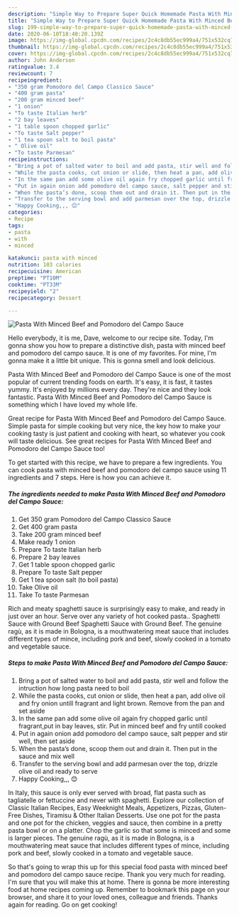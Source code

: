 ```yaml
---
description: "Simple Way to Prepare Super Quick Homemade Pasta With Minced Beef and Pomodoro del Campo Sauce"
title: "Simple Way to Prepare Super Quick Homemade Pasta With Minced Beef and Pomodoro del Campo Sauce"
slug: 199-simple-way-to-prepare-super-quick-homemade-pasta-with-minced-beef-and-pomodoro-del-campo-sauce
date: 2020-06-10T18:40:20.139Z
image: https://img-global.cpcdn.com/recipes/2c4c8db55ec999a4/751x532cq70/pasta-with-minced-beef-and-pomodoro-del-campo-sauce-recipe-main-photo.jpg
thumbnail: https://img-global.cpcdn.com/recipes/2c4c8db55ec999a4/751x532cq70/pasta-with-minced-beef-and-pomodoro-del-campo-sauce-recipe-main-photo.jpg
cover: https://img-global.cpcdn.com/recipes/2c4c8db55ec999a4/751x532cq70/pasta-with-minced-beef-and-pomodoro-del-campo-sauce-recipe-main-photo.jpg
author: John Anderson
ratingvalue: 3.4
reviewcount: 7
recipeingredient:
- "350 gram Pomodoro del Campo Classico Sauce"
- "400 gram pasta"
- "200 gram minced beef"
- "1 onion"
- "To taste Italian herb"
- "2 bay leaves"
- "1 table spoon chopped garlic"
- "To taste Salt pepper"
- "1 tea spoon salt to boil pasta"
- " Olive oil"
- "To taste Parmesan"
recipeinstructions:
- "Bring a pot of salted water to boil and add pasta, stir well and follow the intruction how long pasta need to boil"
- "While the pasta cooks, cut onion or slide, then heat a pan, add olive oil and fry onion untill fragrant and light brown. Remove from the pan and set aside"
- "In the same pan add some olive oil again fry chopped garlic until fragrant,put in bay leaves, stir. Put in minced beef and fry untill cooked"
- "Put in again onion add pomodoro del campo sauce, salt pepper and stir well, then set aside"
- "When the pasta’s done, scoop them out and drain it. Then put in the sauce and mix well"
- "Transfer to the serving bowl and add parmesan over the top, drizzle olive oil and ready to serve"
- "Happy Cooking,,, 😊"
categories:
- Recipe
tags:
- pasta
- with
- minced

katakunci: pasta with minced 
nutrition: 103 calories
recipecuisine: American
preptime: "PT10M"
cooktime: "PT33M"
recipeyield: "2"
recipecategory: Dessert

---
```



![Pasta With Minced Beef and Pomodoro del Campo Sauce](https://img-global.cpcdn.com/recipes/2c4c8db55ec999a4/751x532cq70/pasta-with-minced-beef-and-pomodoro-del-campo-sauce-recipe-main-photo.jpg)

Hello everybody, it is me, Dave, welcome to our recipe site. Today, I'm gonna show you how to prepare a distinctive dish, pasta with minced beef and pomodoro del campo sauce. It is one of my favorites. For mine, I'm gonna make it a little bit unique. This is gonna smell and look delicious.

Pasta With Minced Beef and Pomodoro del Campo Sauce is one of the most popular of current trending foods on earth. It's easy, it is fast, it tastes yummy. It's enjoyed by millions every day. They're nice and they look fantastic. Pasta With Minced Beef and Pomodoro del Campo Sauce is something which I have loved my whole life.

Great recipe for Pasta With Minced Beef and Pomodoro del Campo Sauce. Simple pasta for simple cooking but very nice, the key how to make your cooking tasty is just patient and cooking with heart, so whatever you cook will taste delicious. See great recipes for Pasta With Minced Beef and Pomodoro del Campo Sauce too!


To get started with this recipe, we have to prepare a few ingredients. You can cook pasta with minced beef and pomodoro del campo sauce using 11 ingredients and 7 steps. Here is how you can achieve it.

<!--inarticleads1-->

##### The ingredients needed to make Pasta With Minced Beef and Pomodoro del Campo Sauce:

1. Get 350 gram Pomodoro del Campo Classico Sauce
1. Get 400 gram pasta
1. Take 200 gram minced beef
1. Make ready 1 onion
1. Prepare To taste Italian herb
1. Prepare 2 bay leaves
1. Get 1 table spoon chopped garlic
1. Prepare To taste Salt pepper
1. Get 1 tea spoon salt (to boil pasta)
1. Take  Olive oil
1. Take To taste Parmesan


Rich and meaty spaghetti sauce is surprisingly easy to make, and ready in just over an hour. Serve over any variety of hot cooked pasta.. Spaghetti Sauce with Ground Beef Spaghetti Sauce with Ground Beef. The genuine ragù, as it is made in Bologna, is a mouthwatering meat sauce that includes different types of mince, including pork and beef, slowly cooked in a tomato and vegetable sauce. 

<!--inarticleads2-->

##### Steps to make Pasta With Minced Beef and Pomodoro del Campo Sauce:

1. Bring a pot of salted water to boil and add pasta, stir well and follow the intruction how long pasta need to boil
1. While the pasta cooks, cut onion or slide, then heat a pan, add olive oil and fry onion untill fragrant and light brown. Remove from the pan and set aside
1. In the same pan add some olive oil again fry chopped garlic until fragrant,put in bay leaves, stir. Put in minced beef and fry untill cooked
1. Put in again onion add pomodoro del campo sauce, salt pepper and stir well, then set aside
1. When the pasta’s done, scoop them out and drain it. Then put in the sauce and mix well
1. Transfer to the serving bowl and add parmesan over the top, drizzle olive oil and ready to serve
1. Happy Cooking,,, 😊


In Italy, this sauce is only ever served with broad, flat pasta such as tagliatelle or fettuccine and never with spaghetti. Explore our collection of Classic Italian Recipes, Easy Weeknight Meals, Appetizers, Pizzas, Gluten-Free Dishes, Tiramisu &amp; Other Italian Desserts. Use one pot for the pasta and one pot for the chicken, veggies and sauce, then combine in a pretty pasta bowl or on a platter. Chop the garlic so that some is minced and some is larger pieces. The genuine ragù, as it is made in Bologna, is a mouthwatering meat sauce that includes different types of mince, including pork and beef, slowly cooked in a tomato and vegetable sauce. 

So that's going to wrap this up for this special food pasta with minced beef and pomodoro del campo sauce recipe. Thank you very much for reading. I'm sure that you will make this at home. There is gonna be more interesting food at home recipes coming up. Remember to bookmark this page on your browser, and share it to your loved ones, colleague and friends. Thanks again for reading. Go on get cooking!
